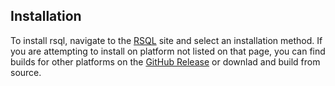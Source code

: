## Installation

To install rsql, navigate to the [RSQL](https://theseus-rs.github.io/rsql/rsql_cli/) site and select an installation
method. If you are attempting to install on platform not listed on that page, you can find builds for other platforms
on the [GitHub Release](https://github.com/theseus-rs/rsql/releases) or downlad and build from source.
